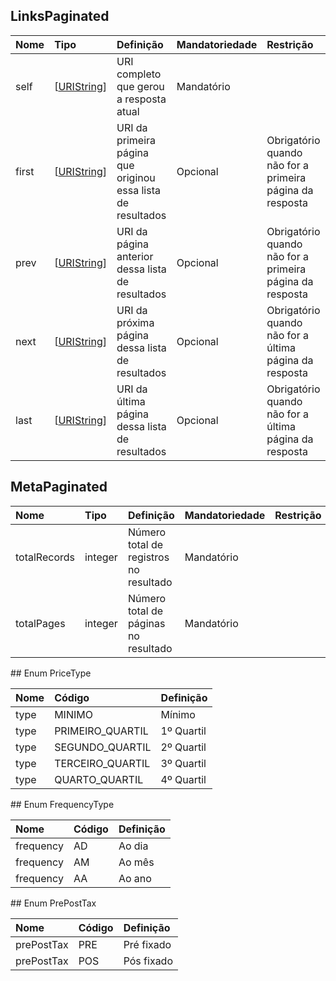 <a id="schemaLinksPaginated"></a>
## LinksPaginated

|     Nome          |  Tipo                                |                            Definição                         | Mandatoriedade  | Restrição                                                |
|:------------      |:---------------------------------    |:----------------------------------------------------         |:--------------  |:------------                                             |
| self              | [[URIString](#commonFieldURIString)] | URI completo que gerou a resposta atual                      | Mandatório      |                                                          |
| first             | [[URIString](#commonFieldURIString)] | URI da primeira página que originou essa lista de resultados | Opcional        | Obrigatório quando não for a primeira página da resposta |
| prev              | [[URIString](#commonFieldURIString)] | URI da página anterior dessa lista de resultados             | Opcional        | Obrigatório quando não for a primeira página da resposta |
| next              | [[URIString](#commonFieldURIString)] | URI da próxima página dessa lista de resultados              | Opcional        | Obrigatório quando não for a última página da resposta   |
| last              | [[URIString](#commonFieldURIString)] | URI da última página dessa lista de resultados               | Opcional        | Obrigatório quando não for a última página da resposta   |

<a id="schemaMetaPaginated"></a>
## MetaPaginated

|     Nome          |  Tipo         | Definição                              | Mandatoriedade  | Restrição |
|:------------      |:--------------|:-------------------------------------- |:--------------  |:--------- |
| totalRecords      | integer       | Número total de registros no resultado | Mandatório      |           |
| totalPages        | integer       | Número total de páginas no resultado   | Mandatório      |           |

<a id="schemaPriceType">
## Enum PriceType

| Nome         | Código             | Definição   |
|:------------ |:------             |:----------- |
| type         | MINIMO             | Mínimo      |
| type         | PRIMEIRO_QUARTIL   | 1º Quartil  |
| type         | SEGUNDO_QUARTIL    | 2º Quartil  |
| type         | TERCEIRO_QUARTIL   | 3º Quartil  |
| type         | QUARTO_QUARTIL     | 4º Quartil  |

<a id="schemaFrequencyType">
## Enum FrequencyType

| Nome         | Código | Definição   |
|:------------ |:------ |:----------- |
| frequency    | AD     | Ao dia      |
| frequency    | AM     | Ao mês      |
| frequency    | AA     | Ao ano      |

<a id="schemaPrePostTax">
## Enum PrePostTax

| Nome         | Código | Definição   |
|:------------ |:------ |:----------- |
| prePostTax   | PRE    | Pré fixado  |
| prePostTax   | POS    | Pós fixado  |